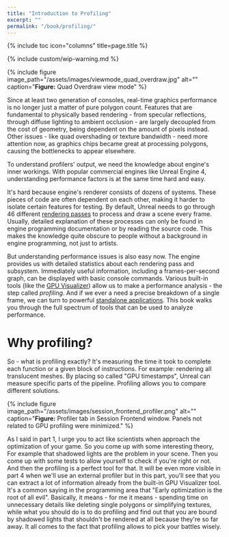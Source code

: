 ```yaml
---
title: "Introduction to Profiling"
excerpt: ""
permalink: "/book/profiling/"
---
```


{% include toc icon="columns" title=page.title %}

{% include custom/wip-warning.md %}

{% include figure image_path="/assets/images/viewmode_quad_overdraw.jpg" alt="" caption="__Figure:__ Quad Overdraw view mode" %}

Since at least two generation of consoles, real-time graphics performance is no longer just a matter of pure polygon count. Features that are fundamental to physically based rendering - from specular reflections, through diffuse lighting to ambient occlusion - are largely decoupled from the cost of geometry, being dependent on the amount of pixels instead. Other issues - like quad overshading or texture bandwidth - need more attention now, as graphics chips became great at processing polygons, causing the bottlenecks to appear elsewhere.

To understand profilers' output, we need the knowledge about engine's inner workings. With popular commercial engines like Unreal Engine 4, understanding performance factors is at the same time hard and easy.

It's hard because engine's renderer consists of dozens of systems. These pieces of code are often dependent on each other, making it harder to isolate certain features for testing. By default, Unreal needs to go through 46 different [rendering passes](/book/profiling/lighting/) to process and draw a scene every frame. Usually, detailed explanation of these processes can only be found in engine programming documentation or by reading the source code. This makes the knowledge quite obscure to people without a background in engine programming, not just to artists.

But understanding performance issues is also easy now. The engine provides us with detailed statistics about each rendering pass and subsystem. Immediately useful information, including a frames-per-second graph, can be displayed with basic console commands. Various built-in tools (like the [GPU Visualizer](/book/profiling/gpu-visualizer/)) allow us to make a performance analysis - the step called _profiling_. And if we ever a need a precise breakdown of a single frame, we can turn to powerful [standalone applications](/book/profiling/external/). This book walks you through the full spectrum of tools that can be used to analyze performance.

# Why profiling?

So - what is profiling exactly? It's measuring the time it took to complete each function or a given block of instructions. For example: rendering all translucent meshes. By placing so called "GPU timestamps", Unreal can measure specific parts of the pipeline. Profiling allows you to compare different solutions.

{% include figure image_path="/assets/images/session_frontend_profiler.png" alt="" caption="__Figure:__ Profiler tab in Session Frontend window. Panels not related to GPU profiling were minimized." %}


As I said in part 1, I urge you to act like scientists when approach the optimization of your game. So you come up with some interesting theory, For example that shadowed lights are the problem in your scene. Then you come up with some tests to allow yourself to check if you're right or not. And then the profiling is a perfect tool for that. It will be even more visible in part 4 when we'll use an external profiler but in this part, you'll see that you can extract a lot of information already from the built-in GPU Visualizer tool. It's a common saying in the programming area that "Early optimization is the root of all evil". Basically, it means - for me it means - spending time on unnecessary details like deleting single polygons or simplifying textures, while what you should do is to do profiling and find out that you are bound by shadowed lights that shouldn't be rendered at all because they're so far away. It all comes to the fact that profiling allows to pick your battles wisely.
